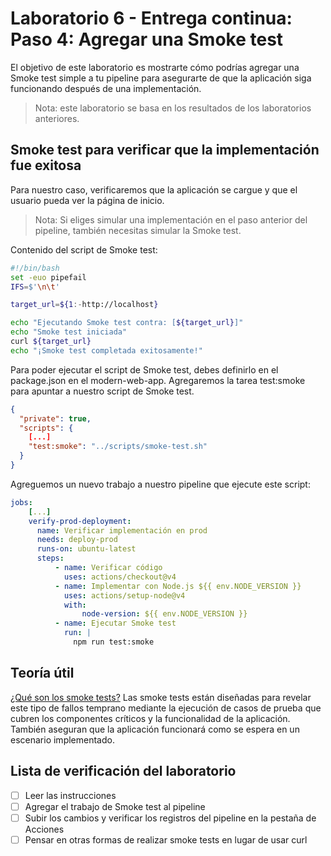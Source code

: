 # Laboratorio 6 - Entrega continua: Paso 4: Agregar una Smoke test

El objetivo de este laboratorio es mostrarte cómo podrías agregar una Smoke test simple a tu pipeline para asegurarte de que la aplicación siga funcionando después de una implementación.

> Nota: este laboratorio se basa en los resultados de los laboratorios anteriores.

## Smoke test para verificar que la implementación fue exitosa

Para nuestro caso, verificaremos que la aplicación se cargue y que el usuario pueda ver la página de inicio.

> Nota: Si eliges simular una implementación en el paso anterior del pipeline, también necesitas simular la Smoke test.

Contenido del script de Smoke test:

```bash
#!/bin/bash
set -euo pipefail
IFS=$'\n\t'

target_url=${1:-http://localhost}

echo "Ejecutando Smoke test contra: [${target_url}]"
echo "Smoke test iniciada"
curl ${target_url}
echo "¡Smoke test completada exitosamente!"
```

Para poder ejecutar el script de Smoke test, debes definirlo en el package.json en el modern-web-app. Agregaremos la tarea test:smoke para apuntar a nuestro script de Smoke test.

```json
{
  "private": true,
  "scripts": {
    [...]
    "test:smoke": "../scripts/smoke-test.sh"
  }
}
```

Agreguemos un nuevo trabajo a nuestro pipeline que ejecute este script:

```yaml
jobs:
    [...]
    verify-prod-deployment:
      name: Verificar implementación en prod
      needs: deploy-prod
      runs-on: ubuntu-latest
      steps:
          - name: Verificar código
            uses: actions/checkout@v4
          - name: Implementar con Node.js ${{ env.NODE_VERSION }}
            uses: actions/setup-node@v4
            with:
                node-version: ${{ env.NODE_VERSION }}
          - name: Ejecutar Smoke test
            run: |
              npm run test:smoke
```

## Teoría útil

[¿Qué son los smoke tests?](https://circleci.com/blog/smoke-tests-in-cicd-pipelines/)
Las smoke tests están diseñadas para revelar este tipo de fallos temprano mediante la ejecución de casos de prueba que cubren los componentes críticos y la funcionalidad de la aplicación. También aseguran que la aplicación funcionará como se espera en un escenario implementado.

## Lista de verificación del laboratorio

- [ ] Leer las instrucciones
- [ ] Agregar el trabajo de Smoke test al pipeline
- [ ] Subir los cambios y verificar los registros del pipeline en la pestaña de Acciones
- [ ] Pensar en otras formas de realizar smoke tests en lugar de usar curl